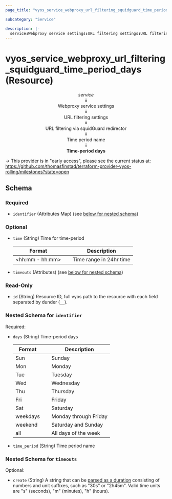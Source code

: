 ```yaml
---
page_title: "vyos_service_webproxy_url_filtering_squidguard_time_period_days Resource - vyos"

subcategory: "Service"

description: |- 
  service⯯Webproxy service settings⯯URL filtering settings⯯URL filtering via squidGuard redirector⯯Time period name⯯Time-period days
---
```


# vyos_service_webproxy_url_filtering_squidguard_time_period_days (Resource)
<center>

*service*  
⯯  
Webproxy service settings  
⯯  
URL filtering settings  
⯯  
URL filtering via squidGuard redirector  
⯯  
Time period name  
⯯  
**Time-period days**


</center>

-> This provider is in "early access", please see the current status at: https://github.com/thomasfinstad/terraform-provider-vyos-rolling/milestones?state=open

## Schema

### Required

- `identifier` (Attributes Map) (see [below for nested schema](#nestedatt--identifier))

### Optional

- `time` (String) Time for time-period

    |Format           &emsp;|Description              |
    |-------------------|---------------------------|
    |&lt;hh:mm - hh:mm&gt;  &emsp;|Time range in 24hr time  |
- `timeouts` (Attributes) (see [below for nested schema](#nestedatt--timeouts))

### Read-Only

- `id` (String) Resource ID, full vyos path to the resource with each field separated by dunder (`__`).

<a id="nestedatt--identifier"></a>
### Nested Schema for `identifier`

Required:

- `days` (String) Time-period days

    |Format    &emsp;|Description            |
    |------------|-------------------------|
    |Sun       &emsp;|Sunday                 |
    |Mon       &emsp;|Monday                 |
    |Tue       &emsp;|Tuesday                |
    |Wed       &emsp;|Wednesday              |
    |Thu       &emsp;|Thursday               |
    |Fri       &emsp;|Friday                 |
    |Sat       &emsp;|Saturday               |
    |weekdays  &emsp;|Monday through Friday  |
    |weekend   &emsp;|Saturday and Sunday    |
    |all       &emsp;|All days of the week   |
- `time_period` (String) Time period name


<a id="nestedatt--timeouts"></a>
### Nested Schema for `timeouts`

Optional:

- `create` (String) A string that can be [parsed as a duration](https://pkg.go.dev/time#ParseDuration) consisting of numbers and unit suffixes, such as &#34;30s&#34; or &#34;2h45m&#34;. Valid time units are &#34;s&#34; (seconds), &#34;m&#34; (minutes), &#34;h&#34; (hours).  
